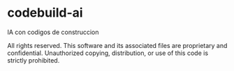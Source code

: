 # codebuild-ai
IA con codigos de construccion


All rights reserved.
This software and its associated files are proprietary and confidential.
Unauthorized copying, distribution, or use of this code is strictly prohibited.
